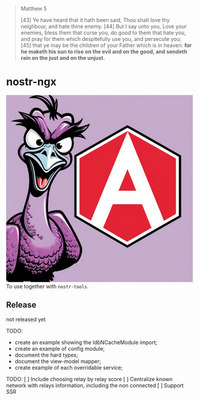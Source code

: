 > Matthew 5
>
> [43] Ye have heard that it hath been said, Thou shalt love thy neighbour, and hate thine enemy. [44] But I say unto you, Love your enemies, bless them that curse you, do good to them that hate you, and pray for them which despitefully use you, and persecute you; [45] that ye may be the children of your Father which is in heaven: **for he maketh his sun to rise on the evil and on the good, and sendeth rain on the just and on the unjust.**

# nostr-ngx
![nostr is wild](./assets/nostr%20is%20wild.jpg)
To use together with `nostr-tools`.

## Release
not released yet

TODO:
- create an example showing the IdbNCacheModule import;
- create an example of config module;
- document the hard types;
- document the view-model mapper;
- create example of each overridable service;

TODO:
[ ] Include choosing relay by relay score 
[ ] Centralize known network with relays information, including the non connected
[ ] Support SSR
